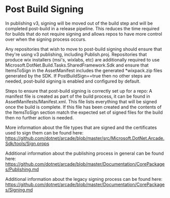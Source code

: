 # Post Build Signing

In publishing v3, signing will be moved out of the build step and will be completed post-build in a release pipeline. This reduces the time required for builds that do not require signing and allows repos to have more control over when the signing process occurs.

Any repositories that wish to move to post-build signing should ensure that they're using v3 publishing, including Publish.proj. Repositories that produce wix installers (msi's, wixlabs, etc) are additionally required to use Microsoft.DotNet.Build.Tasks.SharedFramework.Sdk and ensure that ItemsToSign in the AssetManifest includes the generated *wixpack.zip files generated by the SDK.
If PostBuildSign==true then no other steps are needed, post-build signing is enabled and configured by default.

Steps to ensure that post-build signing is correctly set up for a repo: A manifest file is created as part of the build process, it can be found in AssetManifests/Manifest.xml. This file lists everything that will be signed once the build is complete. If this file has been created and the contents of the ItemsToSign section match the expected set of signed files for the build then no further action is needed.


More information about the file types that are signed and the certificates used to sign them can be found here:
https://github.com/dotnet/arcade/blob/master/src/Microsoft.DotNet.Arcade.Sdk/tools/Sign.props

Additional information about the publishing process in general can be found here:
https://github.com/dotnet/arcade/blob/master/Documentation/CorePackages/Publishing.md

Additional information about the legacy signing process can be found here:
https://github.com/dotnet/arcade/blob/master/Documentation/CorePackages/Signing.md
